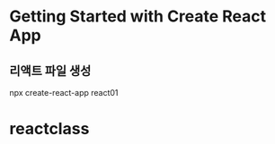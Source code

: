 # Getting Started with Create React App

## 리액트 파일 생성
npx create-react-app react01   

# reactclass

